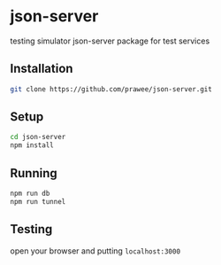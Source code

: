 # json-server
testing simulator json-server package for test services

## Installation

```bash
git clone https://github.com/prawee/json-server.git
```

## Setup

```bash
cd json-server
npm install
```

## Running

```bash
npm run db
npm run tunnel
```

## Testing

open your browser and putting `localhost:3000`
